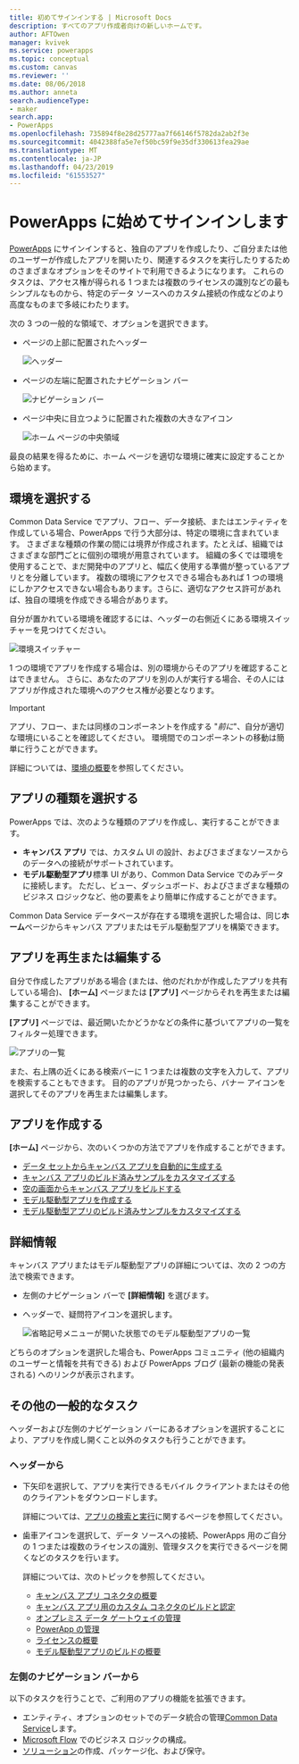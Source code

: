 ```yaml
---
title: 初めてサインインする | Microsoft Docs
description: すべてのアプリ作成者向けの新しいホームです。
author: AFTOwen
manager: kvivek
ms.service: powerapps
ms.topic: conceptual
ms.custom: canvas
ms.reviewer: ''
ms.date: 08/06/2018
ms.author: anneta
search.audienceType:
- maker
search.app:
- PowerApps
ms.openlocfilehash: 735894f8e28d25777aa7f66146f5782da2ab2f3e
ms.sourcegitcommit: 4042388fa5e7ef50bc59f9e35df330613fea29ae
ms.translationtype: MT
ms.contentlocale: ja-JP
ms.lasthandoff: 04/23/2019
ms.locfileid: "61553527"
---
```

# <a name="sign-in-to-powerapps-for-the-first-time"></a>PowerApps に始めてサインインします

[PowerApps](https://web.powerapps.com?utm_source=padocs&utm_medium=linkinadoc&utm_campaign=referralsfromdoc) にサインインすると、独自のアプリを作成したり、ご自分または他のユーザーが作成したアプリを開いたり、関連するタスクを実行したりするためのさまざまなオプションをそのサイトで利用できるようになります。 これらのタスクは、アクセス権が得られる 1 つまたは複数のライセンスの識別などの最もシンプルなものから、特定のデータ ソースへのカスタム接続の作成などのより高度なものまで多岐にわたります。

次の 3 つの一般的な領域で、オプションを選択できます。

- ページの上部に配置されたヘッダー

    ![ヘッダー](media/intro-maker-portal/header.png)

- ページの左端に配置されたナビゲーション バー

    ![ナビゲーション バー](media/intro-maker-portal/nav-bar.png)

- ページ中央に目立つように配置された複数の大きなアイコン

    ![ホーム ページの中央領域](media/intro-maker-portal/center-area.png)

最良の結果を得るために、ホーム ページを適切な環境に確実に設定することから始めます。

## <a name="choose-an-environment"></a>環境を選択する

Common Data Service でアプリ、フロー、データ接続、またはエンティティを作成している場合、PowerApps で行う大部分は、特定の環境に含まれています。 さまざまな種類の作業の間には境界が作成されます。たとえば、組織ではさまざまな部門ごとに個別の環境が用意されています。 組織の多くでは環境を使用することで、まだ開発中のアプリと、幅広く使用する準備が整っているアプリとを分離しています。 複数の環境にアクセスできる場合もあれば 1 つの環境にしかアクセスできない場合もあります。さらに、適切なアクセス許可があれば、独自の環境を作成できる場合があります。

自分が置かれている環境を確認するには、ヘッダーの右側近くにある環境スイッチャーを見つけてください。

![環境スイッチャー](media/intro-maker-portal/environment-switcher.png)

1 つの環境でアプリを作成する場合は、別の環境からそのアプリを確認することはできません。 さらに、あなたのアプリを別の人が実行する場合、その人にはアプリが作成された環境へのアクセス権が必要となります。

> [!IMPORTANT]
> アプリ、フロー、または同様のコンポーネントを作成する "*前に*"、自分が適切な環境にいることを確認してください。 環境間でのコンポーネントの移動は簡単に行うことができます。

詳細については、[環境の概要](../../administrator/environments-overview.md)を参照してください。

## <a name="choose-an-app-type"></a>アプリの種類を選択する

PowerApps では、次のような種類のアプリを作成し、実行することができます。

- **キャンバス アプリ** では、カスタム UI の設計、およびさまざまなソースからのデータへの接続がサポートされています。
- **モデル駆動型アプリ**標準 UI があり、Common Data Service でのみデータに接続します。 ただし、ビュー、ダッシュボード、およびさまざまな種類のビジネス ロジックなど、他の要素をより簡単に作成することができます。

Common Data Service データベースが存在する環境を選択した場合は、同じ**ホーム**ページからキャンバス アプリまたはモデル駆動型アプリを構築できます。

## <a name="play-or-edit-an-app"></a>アプリを再生または編集する

自分で作成したアプリがある場合 (または、他のだれかが作成したアプリを共有している場合)、 **[ホーム]** ページまたは **[アプリ]** ページからそれを再生または編集することができます。

**[アプリ]** ページでは、最近開いたかどうかなどの条件に基づいてアプリの一覧をフィルター処理できます。

![アプリの一覧](./media/intro-maker-portal/find-apps.png)

また、右上隅の近くにある検索バーに 1 つまたは複数の文字を入力して、アプリを検索することもできます。 目的のアプリが見つかったら、バナー アイコンを選択してそのアプリを再生または編集します。

## <a name="create-an-app"></a>アプリを作成する

**[ホーム]** ページから、次のいくつかの方法でアプリを作成することができます。

- [データ セットからキャンバス アプリを自動的に生成する](data-platform-create-app.md)
- [キャンバス アプリのビルド済みサンプルをカスタマイズする](open-and-run-a-sample-app.md)
- [空の画面からキャンバス アプリをビルドする](data-platform-create-app-scratch.md)
- [モデル駆動型アプリを作成する](../model-driven-apps/overview-model-driven-samples.md)
- [モデル駆動型アプリのビルド済みサンプルをカスタマイズする](../model-driven-apps/build-first-model-driven-app.md)

## <a name="learn-more"></a>詳細情報

キャンバス アプリまたはモデル駆動型アプリの詳細については、次の 2 つの方法で検索できます。

- 左側のナビゲーション バーで **[詳細情報]** を選びます。
- ヘッダーで、疑問符アイコンを選択します。

    ![省略記号メニューが開いた状態でのモデル駆動型アプリの一覧](media/intro-maker-portal/help-icon.png)

どちらのオプションを選択した場合も、PowerApps コミュニティ (他の組織内のユーザーと情報を共有できる) および PowerApps ブログ (最新の機能の発表される) へのリンクが表示されます。

## <a name="other-common-tasks"></a>その他の一般的なタスク

ヘッダーおよび左側のナビゲーション バーにあるオプションを選択することにより、アプリを作成し開くこと以外のタスクも行うことができます。

### <a name="from-the-header"></a>ヘッダーから

- 下矢印を選択して、アプリを実行できるモバイル クライアントまたはその他のクライアントをダウンロードします。

    詳細については、[アプリの検索と実行](../../user/index.md)に関するページを参照してください。

- 歯車アイコンを選択して、データ ソースへの接続、PowerApps 用のご自分の 1 つまたは複数のライセンスの識別、管理タスクを実行できるページを開くなどのタスクを行います。

    詳細については、次のトピックを参照してください。

  - [キャンバス アプリ コネクタの概要](connections-list.md)
  - [キャンバス アプリ用のカスタム コネクタのビルドと認定](register-custom-api.md)
  - [オンプレミス データ ゲートウェイの管理](gateway-management.md)
  - [PowerApp の管理](../../administrator/index.md)
  - [ライセンスの概要](../../administrator/pricing-billing-skus.md)
  - [モデル駆動型アプリのビルドの概要](../model-driven-apps/model-driven-app-overview.md)

### <a name="from-the-left-navigation-bar"></a>左側のナビゲーション バーから

以下のタスクを行うことで、ご利用のアプリの機能を拡張できます。

- エンティティ、オプションのセットでのデータ統合の管理[Common Data Service](../common-data-service/data-platform-intro.md)します。
- [Microsoft Flow](https://docs.microsoft.com/flow/getting-started) でのビジネス ロジックの構成。
- [ソリューション](../../developer/common-data-service/introduction-solutions.md)の作成、パッケージ化、および保守。
